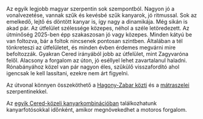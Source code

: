 Az egyik legjobb magyar szerpentin sok szempontból. Nagyon jó a vonalvezetése, vannak szűk és kevésbé szűk kanyarok, jó ritmussal. Sok az emelkedő, lejtő és döntött kanyar is, így nagy a dinamikája. Még sikán is akad pár. Az útfelület szélessége közepes, néhol a széle letöredezett. Az útminőség 2025-ben épp szakaszosan jó vagy közepes. Minden kátyú be van foltozva, bár a foltok nincsenek pontosan szintben. Általában a tél tönkreteszi az útfelületet, és minden évben érdemes megvárni mire befoltozzák. Gyakran Cered irányából jobb az útfelület, mint Zagyvaróna felől. Alacsony a forgalom az úton, jó eséllyel lehet zavartalanul haladni. Rónabányához közel van pár nagyon éles, szűkülő visszafordító ahol igencsak le kell lassítani, ezekre nem árt figyelni.

Az útvonal könnyen összeköthető a [Hagony-Zabar közti](#HagonyZabar) és a [mátraszelei](#Matraszele) szerpentinekkel.

Az [egyik Cered-közeli kanyarkombinációban](#geo:Kanyarfot%C3%B3s%20Pont@48.137889,19.952361/?b=Ide%20id%C5%91nk%C3%A9nt%20kitelep%C3%BCl%20egy%20kanyarfot%C3%B3s%20t%C3%A1rsas%C3%A1g,%20akik%20k%C3%A9pet%20k%C3%A9sz%C3%ADthetnek%20a%20kanyarg%C3%A1sodr%C3%B3l.%20%C3%89rdemes%20megn%C3%A9zni%20az%20adott%20napi%20esem%C3%A9nyeket%20az%20%5Baut%C3%B3s%20napt%C3%A1rban%5D%28https://sp3eder.github.io/autosesemenyek/%29,%20hogy%20k%C3%B6nnyen%20megtal%C3%A1ld%20a%20fot%C3%B3st.) találkozhatunk kanyarfotósokkal időnként, amikor megnövekedhet a motoros forgalom.
